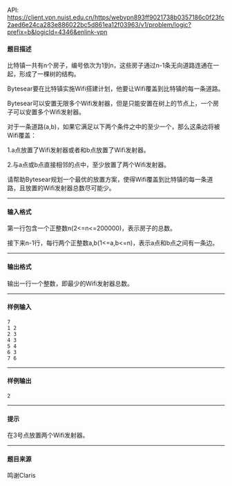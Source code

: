 API: https://client.vpn.nuist.edu.cn/https/webvpn893ff9021738b0357186c0f23fc2aed6e24ca283e886022bc5d861ea12f03963/v1/problem/logic?prefix=b&logicId=4346&enlink-vpn

#### 题目描述

比特镇一共有n个房子，编号依次为1到n，这些房子通过n-1条无向道路连通在一起，形成了一棵树的结构。

Bytesear要在比特镇实施Wifi搭建计划，他要让Wifi覆盖到比特镇的每一条道路。

Bytesear可以安置无限多个Wifi发射器，但是只能安置在树上的节点上，一个房子可以安置多个Wifi发射器。

对于一条道路(a,b)，如果它满足以下两个条件之中的至少一个，那么这条边将被Wifi覆盖：

1.a点放置了Wifi发射器或者和b点放置了Wifi发射器。

2.与a点或b点直接相邻的点中，至少放置了两个Wifi发射器。

请帮助Bytesear规划一个最优的放置方案，使得Wifi覆盖到比特镇的每一条道路，且放置的Wifi发射器总数尽可能少。

---

#### 输入格式

第一行包含一个正整数n(2<=n<=200000)，表示房子的总数。

接下来n-1行，每行两个正整数a,b(1<=a,b<=n)，表示a点和b点之间有一条边。

---

#### 输出格式

输出一行一个整数，即最少的Wifi发射器总数。

---

#### 样例输入
```
7
1 2
2 3
4 3
5 4
6 3
7 6
```

---

#### 样例输出
```
2
```

---

#### 提示

在3号点放置两个Wifi发射器。

---

#### 题目来源

鸣谢Claris